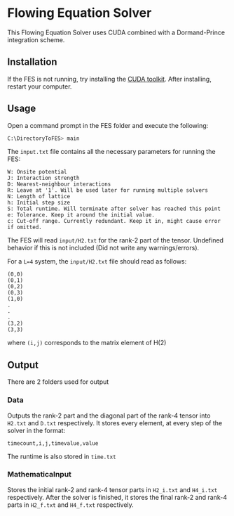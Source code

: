 # Flowing Equation Solver

This Flowing Equation Solver uses CUDA combined with a Dormand-Prince integration scheme.

## Installation

If the FES is not running, try installing the [CUDA toolkit](https://developer.nvidia.com/cuda-downloads). After installing, restart your computer.

## Usage
Open a command prompt in the FES folder and execute the following:
```bash
C:\DirectoryToFES> main
```
The ```input.txt``` file contains all the necessary parameters for running the FES:
```text
W: Onsite potential
J: Interaction strength
D: Nearest-neighbour interactions
R: Leave at '1'. Will be used later for running multiple solvers
N: Length of lattice
h: Initial step size
S: Total runtime. Will terminate after solver has reached this point
e: Tolerance. Keep it around the initial value.
c: Cut-off range. Currently redundant. Keep it in, might cause error if omitted.
```
The FES will read ```input/H2.txt``` for the rank-2 part of the tensor. Undefined behavior if this is not included (Did not write any warnings/errors).

For a ```L=4``` system, the ```input/H2.txt``` file should read as follows:

```
(0,0)
(0,1)
(0,2)
(0,3)
(1,0)
.
.
.
(3,2)
(3,3)
```
where ```(i,j)``` corresponds to the matrix element of H(2)

## Output
There are 2 folders used for output
### Data
Outputs the rank-2 part and the diagonal part of the rank-4 tensor into ```H2.txt``` and ```D.txt``` respectively. It stores every element, at every step of the solver in the format:
```
timecount,i,j,timevalue,value
```

The runtime is also stored in ```time.txt```

### MathematicaInput
Stores the initial rank-2 and rank-4 tensor parts in ```H2_i.txt``` and ```H4_i.txt``` respectively. After the solver is finished, it stores the final rank-2 and rank-4 parts in ```H2_f.txt``` and ```H4_f.txt``` respectively.
